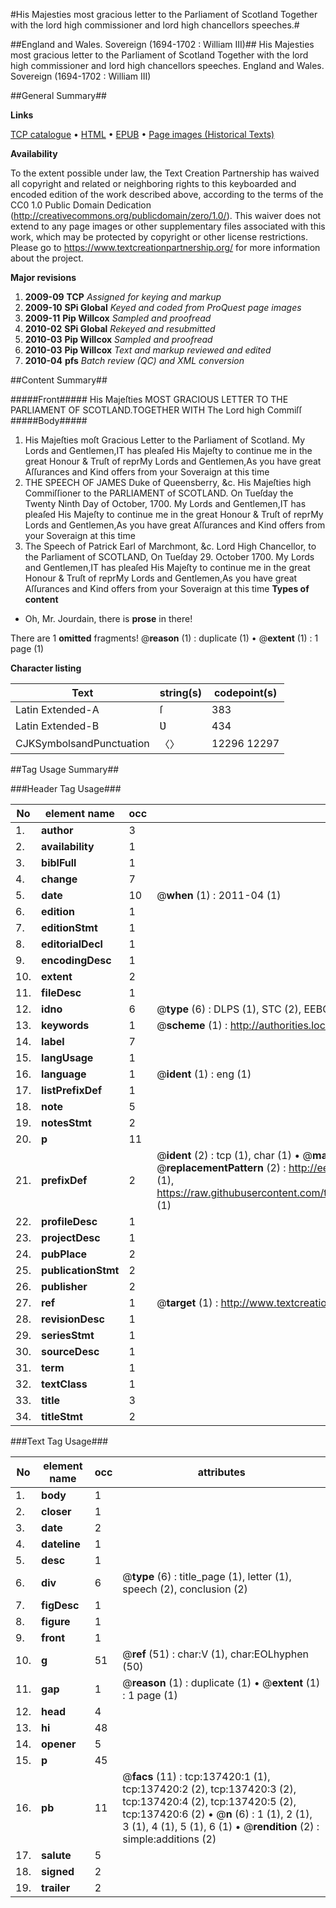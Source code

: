 #His Majesties most gracious letter to the Parliament of Scotland Together with the lord high commissioner and lord high chancellors speeches.#

##England and Wales. Sovereign (1694-1702 : William III)##
His Majesties most gracious letter to the Parliament of Scotland Together with the lord high commissioner and lord high chancellors speeches.
England and Wales. Sovereign (1694-1702 : William III)

##General Summary##

**Links**

[TCP catalogue](http://www.ota.ox.ac.uk/tcp/)  • 
[HTML](http://tei.it.ox.ac.uk/tcp/Texts-HTML/free/A96/A96550.html)  • 
[EPUB](http://tei.it.ox.ac.uk/tcp/Texts-EPUB/free/A96/A96550.epub) • 
[Page images (Historical Texts)](https://historicaltexts.jisc.ac.uk/eebo-99897865e)

**Availability**

To the extent possible under law, the Text Creation Partnership has waived all copyright and related or neighboring rights to this keyboarded and encoded edition of the work described above, according to the terms of the CC0 1.0 Public Domain Dedication (http://creativecommons.org/publicdomain/zero/1.0/). This waiver does not extend to any page images or other supplementary files associated with this work, which may be protected by copyright or other license restrictions. Please go to https://www.textcreationpartnership.org/ for more information about the project.

**Major revisions**

1. __2009-09__ __TCP__ *Assigned for keying and markup*
1. __2009-10__ __SPi Global__ *Keyed and coded from ProQuest page images*
1. __2009-11__ __Pip Willcox__ *Sampled and proofread*
1. __2010-02__ __SPi Global__ *Rekeyed and resubmitted*
1. __2010-03__ __Pip Willcox__ *Sampled and proofread*
1. __2010-03__ __Pip Willcox__ *Text and markup reviewed and edited*
1. __2010-04__ __pfs__ *Batch review (QC) and XML conversion*

##Content Summary##

#####Front#####
His Majeſties MOST GRACIOUS LETTER TO THE PARLIAMENT OF SCOTLAND.TOGETHER WITH The Lord high Commiſſ
#####Body#####

1. His Majeſties moſt Gracious Letter to the Parliament of Scotland.
My Lords and Gentlemen,IT has pleaſed His Majeſty to continue me in the great Honour & Truſt of reprMy Lords and Gentlemen,As you have great Aſſurances and Kind offers from your Soveraign at this time
1. THE SPEECH OF JAMES Duke of Queensberry, &c. His Majeſties high Commiſſioner to the PARLIAMENT of SCOTLAND.
On Tueſday the Twenty Ninth Day of October, 1700.
My Lords and Gentlemen,IT has pleaſed His Majeſty to continue me in the great Honour & Truſt of reprMy Lords and Gentlemen,As you have great Aſſurances and Kind offers from your Soveraign at this time
1. The Speech of Patrick Earl of Marchmont, &c. Lord High Chancellor, to the Parliament of SCOTLAND, On Tueſday 29. October 1700.
My Lords and Gentlemen,IT has pleaſed His Majeſty to continue me in the great Honour & Truſt of reprMy Lords and Gentlemen,As you have great Aſſurances and Kind offers from your Soveraign at this time
**Types of content**

  * Oh, Mr. Jourdain, there is **prose** in there!

There are 1 **omitted** fragments! 
 @__reason__ (1) : duplicate (1)  •  @__extent__ (1) : 1 page (1)

**Character listing**


|Text|string(s)|codepoint(s)|
|---|---|---|
|Latin Extended-A|ſ|383|
|Latin Extended-B|Ʋ|434|
|CJKSymbolsandPunctuation|〈〉|12296 12297|

##Tag Usage Summary##

###Header Tag Usage###

|No|element name|occ|attributes|
|---|---|---|---|
|1.|__author__|3||
|2.|__availability__|1||
|3.|__biblFull__|1||
|4.|__change__|7||
|5.|__date__|10| @__when__ (1) : 2011-04 (1)|
|6.|__edition__|1||
|7.|__editionStmt__|1||
|8.|__editorialDecl__|1||
|9.|__encodingDesc__|1||
|10.|__extent__|2||
|11.|__fileDesc__|1||
|12.|__idno__|6| @__type__ (6) : DLPS (1), STC (2), EEBO-CITATION (1), PROQUEST (1), VID (1)|
|13.|__keywords__|1| @__scheme__ (1) : http://authorities.loc.gov/ (1)|
|14.|__label__|7||
|15.|__langUsage__|1||
|16.|__language__|1| @__ident__ (1) : eng (1)|
|17.|__listPrefixDef__|1||
|18.|__note__|5||
|19.|__notesStmt__|2||
|20.|__p__|11||
|21.|__prefixDef__|2| @__ident__ (2) : tcp (1), char (1)  •  @__matchPattern__ (2) : ([0-9\-]+):([0-9IVX]+) (1), (.+) (1)  •  @__replacementPattern__ (2) : http://eebo.chadwyck.com/downloadtiff?vid=$1&page=$2 (1), https://raw.githubusercontent.com/textcreationpartnership/Texts/master/tcpchars.xml#$1 (1)|
|22.|__profileDesc__|1||
|23.|__projectDesc__|1||
|24.|__pubPlace__|2||
|25.|__publicationStmt__|2||
|26.|__publisher__|2||
|27.|__ref__|1| @__target__ (1) : http://www.textcreationpartnership.org/docs/. (1)|
|28.|__revisionDesc__|1||
|29.|__seriesStmt__|1||
|30.|__sourceDesc__|1||
|31.|__term__|1||
|32.|__textClass__|1||
|33.|__title__|3||
|34.|__titleStmt__|2||


###Text Tag Usage###

|No|element name|occ|attributes|
|---|---|---|---|
|1.|__body__|1||
|2.|__closer__|1||
|3.|__date__|2||
|4.|__dateline__|1||
|5.|__desc__|1||
|6.|__div__|6| @__type__ (6) : title_page (1), letter (1), speech (2), conclusion (2)|
|7.|__figDesc__|1||
|8.|__figure__|1||
|9.|__front__|1||
|10.|__g__|51| @__ref__ (51) : char:V (1), char:EOLhyphen (50)|
|11.|__gap__|1| @__reason__ (1) : duplicate (1)  •  @__extent__ (1) : 1 page (1)|
|12.|__head__|4||
|13.|__hi__|48||
|14.|__opener__|5||
|15.|__p__|45||
|16.|__pb__|11| @__facs__ (11) : tcp:137420:1 (1), tcp:137420:2 (2), tcp:137420:3 (2), tcp:137420:4 (2), tcp:137420:5 (2), tcp:137420:6 (2)  •  @__n__ (6) : 1 (1), 2 (1), 3 (1), 4 (1), 5 (1), 6 (1)  •  @__rendition__ (2) : simple:additions (2)|
|17.|__salute__|5||
|18.|__signed__|2||
|19.|__trailer__|2||
